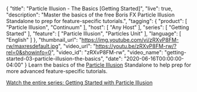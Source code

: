 {
  "title": "Particle Illusion - The Basics [Getting Started]",
  "live": true,  
  "description": "Master the basics of the free Boris FX Particle Illusion Standalone to prep for feature-specific tutorials.",
  "tagging": {
    "product": [
      "Particle Illusion",
      "Continuum"
    ],
    "host": [
      "Any Host"
    ],
    "series": [
      "Getting Started"
    ],
    "feature": [
      "Particle Illusion",
      "Particles Unit"
    ],
    "language": [
      "English"
    ]
  },
  "thumbnail_url": "https://img.youtube.com/vi/zRXvP8FM-rw/maxresdefault.jpg",
  "video_url": "https://youtu.be/zRXvP8FM-rw/?rel=0&showinfo=0",
  "video_id": "zRXvP8FM-rw",
  "video_name": "getting-started-03-particle-illusion-the-basics",
  "date": "2020-06-16T00:00:00-04:00"
}
Learn the basics of the [Particle Illusion](https://borisfx.com/products/particle-illusion/ "Boris FX Particle Illusion") Standalone to help prep for more advanced feature-specific tutorials.

[Watch the entire series: Getting Started with Particle Illusion](https://borisfx.com/videos/?tags=product:Particle%20Illusion,series:Getting%20Started "Boris FX Training: Getting Started with Particle Illusion")

